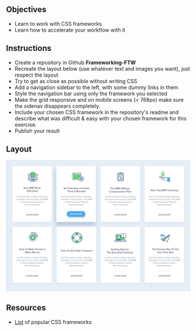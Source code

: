 ## Objectives

- Learn to work with CSS frameworks
- Learn how to accelerate your workflow with it



## Instructions

- Create a repository in Github **Frameworking-FTW**
- Recreate the layout below (use whatever text and images you want), just respect the layout
- Try to get as close as possible without writing CSS
- Add a navigation sidebar to the left, with some dummy links in them
- Style the navigation bar using only the framework you selected
- Make the grid responsive and on mobile screens (< 768px) make sure the sidenav disappears completely.
- Include your chosen CSS framework in the repository's readme and describe what was difficult & easy with your chosen framework for this exercise.
- Publish your result

## Layout

![Layout](Images/exercise-1.png)


## Resources

- [List](https://scotch.io/bar-talk/6-popular-css-frameworks-to-use-in-2019) of popular CSS frameworks
